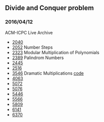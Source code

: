 ## Divide and Conquer problem 
### 2016/04/12
ACM-ICPC Live Archive 

- [2040](https://icpcarchive.ecs.baylor.edu/index.php?option=onlinejudge&page=show_problem&problem=41)
- [2052](https://icpcarchive.ecs.baylor.edu/index.php?option=com_onlinejudge&Itemid=8&page=show_problem&problem=53)
  Number Steps
- [2323](https://icpcarchive.ecs.baylor.edu/index.php?option=com_onlinejudge&Itemid=8&page=show_problem&problem=324)
   Modular Multiplication of Polynomials
- [2389](https://icpcarchive.ecs.baylor.edu/index.php?option=onlinejudge&page=show_problem&problem=390)
  Palindrom Numbers
- [2445](https://icpcarchive.ecs.baylor.edu/index.php?option=onlinejudge&Itemid=99999999&category=95&page=show_problem&problem=446)
- [2516](https://icpcarchive.ecs.baylor.edu/index.php?option=com_onlinejudge&Itemid=8&page=show_problem&problem=517)
- [3546](https://icpcarchive.ecs.baylor.edu/index.php?option=com_onlinejudge&Itemid=8&page=show_problem&problem=1547)
  Dramatic Multiplications
  [code](https://github.com/cthbst/ACM/blob/master/LA/3546.cpp)
- [4063](https://icpcarchive.ecs.baylor.edu/index.php?option=com_onlinejudge&Itemid=8&page=show_problem&problem=2064)
- [5072](https://icpcarchive.ecs.baylor.edu/index.php?option=com_onlinejudge&Itemid=8&page=show_problem&problem=3073)
- [5076](https://icpcarchive.ecs.baylor.edu/index.php?option=com_onlinejudge&Itemid=8&page=show_problem&problem=3077)
- [5446](https://icpcarchive.ecs.baylor.edu/index.php?option=com_onlinejudge&Itemid=8&page=show_problem&problem=3447)
- [5566](https://icpcarchive.ecs.baylor.edu/index.php?option=com_onlinejudge&Itemid=8&page=show_problem&problem=3567)
- [5809](https://icpcarchive.ecs.baylor.edu/index.php?option=com_onlinejudge&Itemid=8&page=show_problem&problem=3820)
- [6141](https://icpcarchive.ecs.baylor.edu/index.php?option=com_onlinejudge&Itemid=8&page=show_problem&problem=4152)
- [6370](https://icpcarchive.ecs.baylor.edu/index.php?option=com_onlinejudge&Itemid=8&page=show_problem&problem=4381)
